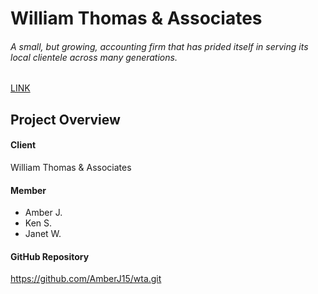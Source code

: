# William Thomas & Associates

###### A small, but growing, accounting firm that has prided itself in serving its local clientele across many generations.


[LINK](http://amberj15.github.io/wta/)


## Project Overview

#### Client
William Thomas & Associates

#### Member
 + Amber J.
 + Ken S.
 + Janet W.

#### GitHub Repository
https://github.com/AmberJ15/wta.git

